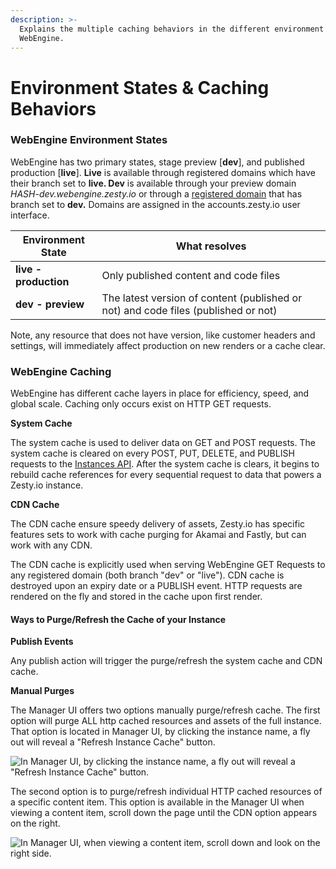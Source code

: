 ```yaml
---
description: >-
  Explains the multiple caching behaviors in the different environment state of
  WebEngine.
---
```


# Environment States & Caching Behaviors

### WebEngine Environment States

WebEngine has two primary states, stage preview \[**dev**], and published production \[**live**]. **Live** is available through registered domains which have their branch set to **live. Dev** is available through your preview domain _HASH-dev.webengine.zesty.io_ or through a [registered domain](../../instances/guides/how-tos/how-to-launch-an-instance.md#1-set-a-custom-domain-name) that has branch set to **dev.** Domains are assigned in the accounts.zesty.io user interface.

| Environment State     | What resolves                                                                      |
| --------------------- | ---------------------------------------------------------------------------------- |
| **live - production** | Only published content and code files                                              |
| **dev - preview**     | The latest version of content (published or not) and code files (published or not) |

Note, any resource that does not have version, like customer headers and settings, will immediately affect production on new renders or a cache clear.

### WebEngine Caching

WebEngine has different cache layers in place for efficiency, speed, and global scale. Caching only occurs exist on HTTP GET requests.

**System Cache**

The system cache is used to deliver data on GET and POST requests. The system cache is cleared on every POST, PUT, DELETE, and PUBLISH requests to the [Instances API](../../apis/instances-api.md). After the system cache is clears, it begins to rebuild cache references for every sequential request to data that powers a Zesty.io instance.

**CDN Cache**

The CDN cache ensure speedy delivery of assets, Zesty.io has specific features sets to work with cache purging for Akamai and Fastly, but can work with any CDN. &#x20;

The CDN cache is explicitly used when serving WebEngine GET Requests to any registered domain (both branch "dev" or "live"). CDN cache is destroyed upon an expiry date or a PUBLISH event. HTTP requests are rendered on the fly and stored in the cache upon first render. &#x20;

#### Ways to Purge/Refresh the Cache of your Instance

**Publish Events**

Any publish action will trigger the purge/refresh the system cache and CDN cache.

**Manual Purges**

The Manager UI offers two options manually purge/refresh cache. The first option will purge ALL http cached resources and assets of the full instance. That option is located in Manager UI, by clicking the instance name, a fly out will reveal a "Refresh Instance Cache" button.

![In Manager UI, by clicking the instance name, a fly out will reveal a "Refresh Instance Cache" button.](../../.gitbook/assets/image.png)

The second option is to purge/refresh individual HTTP cached resources of a specific content item. This option is available in the Manager UI when viewing a content item, scroll down the page until the CDN option appears on the right.&#x20;

![In Manager UI, when viewing a content item, scroll down and look on the right side.](<../../.gitbook/assets/image (67).png>)
